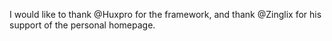 I would like to thank @Huxpro for the framework, and thank @Zinglix for his support of the personal homepage.
